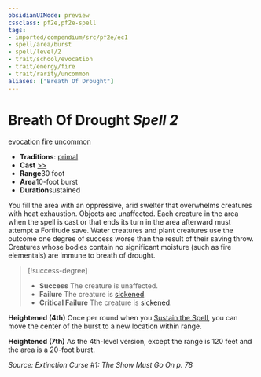 ```yaml
---
obsidianUIMode: preview
cssclass: pf2e,pf2e-spell
tags:
- imported/compendium/src/pf2e/ec1
- spell/area/burst
- spell/level/2
- trait/school/evocation
- trait/energy/fire
- trait/rarity/uncommon
aliases: ["Breath Of Drought"]
---
```

# Breath Of Drought *Spell 2*   
[evocation](evocation.md)  [fire](fire.md)  [uncommon](uncommon.md)  

- **Traditions**: [primal](primal.md)
- **Cast** [>>](chapter-9-playing-the-game.md#Actions "Two-Action") 
- **Range**30 foot
- **Area**10-foot burst
- **Duration**sustained

You fill the area with an oppressive, arid swelter that overwhelms creatures with heat exhaustion. Objects are unaffected. Each creature in the area when the spell is cast or that ends its turn in the area afterward must attempt a Fortitude save. Water creatures and plant creatures use the outcome one degree of success worse than the result of their saving throw. Creatures whose bodies contain no significant moisture (such as fire elementals) are immune to breath of drought.

> [!success-degree] 
> - **Success** The creature is unaffected.
> - **Failure** The creature is [sickened](conditions.md#Sickened).
> - **Critical Failure** The creature is [sickened](conditions.md#Sickened).

**Heightened (4th)** Once per round when you [Sustain the Spell](sustain-a-spell.md), you can move the center of the burst to a new location within range.

**Heightened (7th)** As the 4th-level version, except the range is 120 feet and the area is a 20-foot burst.

*Source: Extinction Curse #1: The Show Must Go On p. 78*